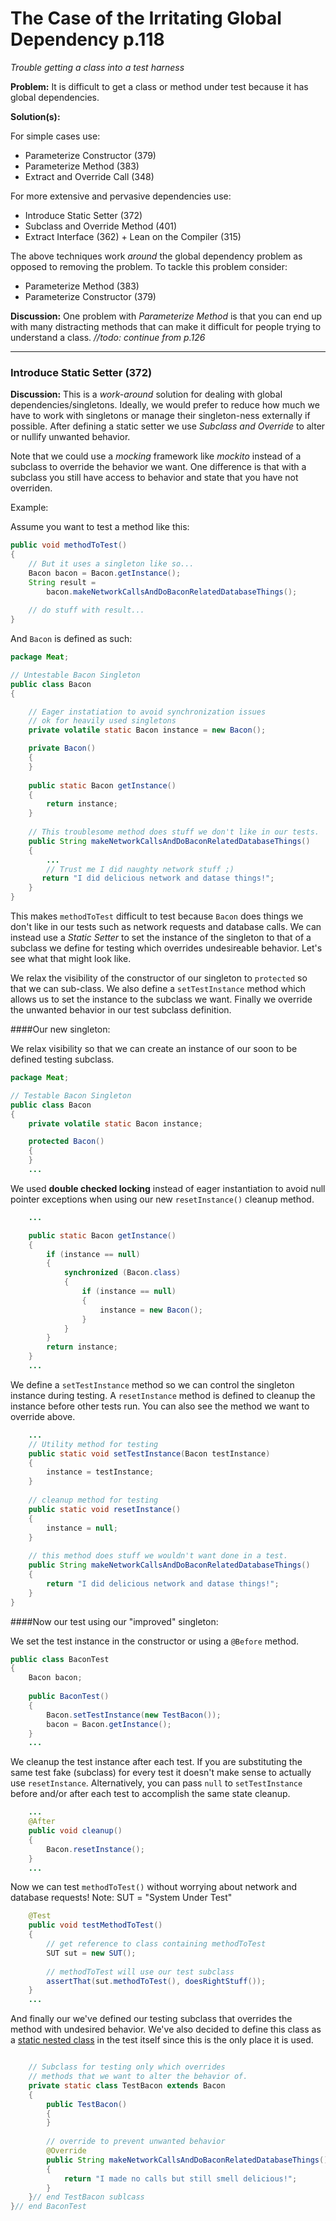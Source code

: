 # The Case of the Irritating Global Dependency p.118

*Trouble getting a class into a test harness*

**Problem:** It is difficult to get a class or method under test because it has global dependencies.

**Solution(s):** 

For simple cases use: 

- Parameterize Constructor (379)
- Parameterize Method (383)
- Extract and Override Call (348)

For more extensive and pervasive dependencies use: 

- Introduce Static Setter (372)
- Subclass and Override Method (401)
- Extract Interface (362) + Lean on the Compiler (315)

The above techniques work *around* the global dependency problem as opposed to removing the problem. To tackle this problem consider:

- Parameterize Method (383)
- Parameterize Constructor (379)

**Discussion:** One problem with *Parameterize Method* is that you can end up with many distracting methods that can make it difficult for people trying to understand a class. *//todo: continue from p.126*

---

### Introduce Static Setter (372)

**Discussion:** This is a *work-around* solution for dealing with global dependencies/singletons. Ideally, we would prefer to reduce how much we have to work with singletons or manage their singleton-ness externally if possible. After defining a static setter we use *Subclass and Override* to alter or nullify unwanted behavior. 

Note that we could use a *mocking* framework like *mockito* instead of a subclass to override the behavior we want. One difference is that with a subclass you still have access to behavior and state that you have not overriden. 

Example:

Assume you want to test a method like this:

~~~java
public void methodToTest()
{
	// But it uses a singleton like so...
	Bacon bacon = Bacon.getInstance();
	String result =
		bacon.makeNetworkCallsAndDoBaconRelatedDatabaseThings();
		
	// do stuff with result...
}
~~~

And `Bacon` is defined as such: 

~~~java
package Meat;

// Untestable Bacon Singleton
public class Bacon
{

    // Eager instatiation to avoid synchronization issues
    // ok for heavily used singletons
    private volatile static Bacon instance = new Bacon();

    private Bacon()
    {
    }
    
    public static Bacon getInstance()
    {
        return instance;
    }
    
    // This troublesome method does stuff we don't like in our tests.
    public String makeNetworkCallsAndDoBaconRelatedDatabaseThings()
    {
    	...
    	// Trust me I did naughty network stuff ;)
       return "I did delicious network and datase things!";
    }
}
~~~

This makes `methodToTest` difficult to test because `Bacon` does things we don't like in our tests such as network requests and database calls. We can instead use a *Static Setter* to set the instance of the singleton to that of a subclass we define for testing which overrides undesireable behavior. Let's see what that might look like. 

We relax the visibility of the constructor of our singleton to 
`protected` so that we can sub-class. We also define a `setTestInstance` method which allows us to set the instance to the subclass we want. Finally we override the unwanted behavior in our test subclass definition. 

####Our new singleton:

We relax visibility so that we can create an instance of our soon to be defined testing subclass.

~~~java
package Meat;

// Testable Bacon Singleton
public class Bacon
{
    private volatile static Bacon instance;

    protected Bacon()
    {
    }
    ...
~~~

We used **double checked locking** instead of eager instantiation to avoid null pointer exceptions when using our new `resetInstance()` cleanup method. 

~~~java
	...    

    public static Bacon getInstance()
    {
        if (instance == null)
        {
            synchronized (Bacon.class)
            {
                if (instance == null)
                {
                    instance = new Bacon();
                }
            }
        }
        return instance;
    }
    ...
~~~

We define a `setTestInstance` method so we can control the singleton instance during testing. A `resetInstance` method is defined to cleanup the instance before other tests run. You can also see the method we want to override above.

~~~java    
    ...
    // Utility method for testing
    public static void setTestInstance(Bacon testInstance)
    {
        instance = testInstance;
    }
    
    // cleanup method for testing
    public static void resetInstance()
    {
        instance = null;
    }
    
    // this method does stuff we wouldn't want done in a test.
    public String makeNetworkCallsAndDoBaconRelatedDatabaseThings()
    {
        return "I did delicious network and datase things!";
    }
}

~~~

####Now our test using our "improved" singleton:

We set the test instance in the constructor or using a `@Before` method. 

~~~java
public class BaconTest
{
    Bacon bacon;
    
    public BaconTest()
    {
        Bacon.setTestInstance(new TestBacon());
        bacon = Bacon.getInstance();
    }
    ...
~~~

We cleanup the test instance after each test. If you are substituting the same test fake (subclass) for every test it doesn't make sense to actually use `resetInstance`. Alternatively, you can pass `null` to `setTestInstance` before and/or after each test to accomplish the same state cleanup. 

~~~java    
    ...
    @After
    public void cleanup()
    {
        Bacon.resetInstance();
    }
    ...
~~~    

Now we can test `methodToTest()` without worrying about network and database requests! Note: SUT = "System Under Test"

~~~java
    @Test
    public void testMethodToTest()
    {
        // get reference to class containing methodToTest
        SUT sut = new SUT();
        
        // methodToTest will use our test subclass
        assertThat(sut.methodToTest(), doesRightStuff());
    }
    ...
~~~

And finally our we've defined our testing subclass that overrides the method with undesired behavior. We've also decided to define this class as a [static nested class](https://docs.oracle.com/javase/tutorial/java/javaOO/nested.html) in the test itself since this is the only place it is used. 

~~~java    

    // Subclass for testing only which overrides
    // methods that we want to alter the behavior of.
    private static class TestBacon extends Bacon
    {
        public TestBacon()
        {
        }
        
        // override to prevent unwanted behavior
        @Override
        public String makeNetworkCallsAndDoBaconRelatedDatabaseThings()
        {
            return "I made no calls but still smell delicious!";
        }
    }// end TestBacon sublcass
}// end BaconTest
~~~

